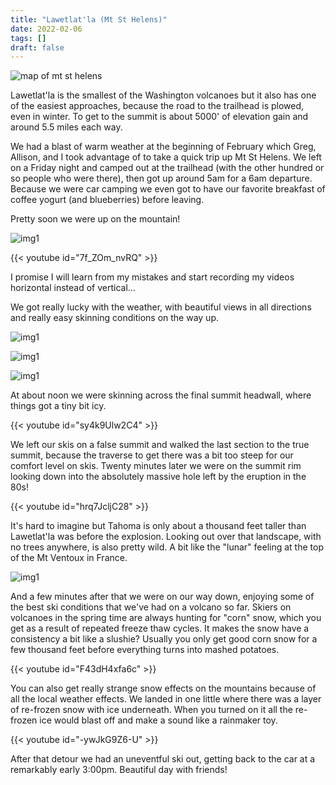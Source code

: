 ```yaml
---
title: "Lawetlat'la (Mt St Helens)"
date: 2022-02-06
tags: []
draft: false
---
```


![map of mt st helens](/blog/public/static/maps/helens.png)

Lawetlat'la is the smallest of the Washington volcanoes but it also has one of the easiest approaches, because the road to the trailhead is plowed, even in winter. To get to the summit is about 5000' of elevation gain and around 5.5 miles each way.

We had a blast of warm weather at the beginning of February which Greg, Allison, and I took advantage of to take a quick trip up Mt St Helens. We left on a Friday night and camped out at the trailhead (with the other hundred or so people who were there), then got up around 5am for a 6am departure. Because we were car camping we even got to have our favorite breakfast of coffee yogurt (and blueberries) before leaving.

Pretty soon we were up on the mountain!

![img1](/blog/public/static/helens/IMG_0090.png)

{{< youtube id="7f_ZOm_nvRQ" >}}

I promise I will learn from my mistakes and start recording my videos horizontal instead of vertical... 

We got really lucky with the weather, with beautiful views in all directions and really easy skinning conditions on the way up.

![img1](/blog/public/static/helens/IMG_0092.png)

![img1](/blog/public/static/helens/IMG_0097.png)

![img1](/blog/public/static/helens/IMG_0098.png)

At about noon we were skinning across the final summit headwall, where things got a tiny bit icy. 

{{< youtube id="sy4k9Ulw2C4" >}}

We left our skis on a false summit and walked the last section to the true summit, because the traverse to get there was a bit too steep for our comfort level on skis. Twenty minutes later we were on the summit rim looking down into the absolutely massive hole left by the eruption in the 80s!

{{< youtube id="hrq7JcljC28" >}}

It's hard to imagine but Tahoma is only about a thousand feet taller than Lawetlat'la was before the explosion. Looking out over that landscape, with no trees anywhere, is also pretty wild. A bit like the "lunar" feeling at the top of the Mt Ventoux in France.

![img1](/blog/public/static/helens/IMG_0103.png)

And a few minutes after that we were on our way down, enjoying some of the best ski conditions that we've had on a volcano so far. Skiers on volcanoes in the spring time are always hunting for "corn" snow, which you get as a result of repeated freeze thaw cycles. It makes the snow have a consistency a bit like a slushie? Usually you only get good corn snow for a few thousand feet before everything turns into mashed potatoes. 

{{< youtube id="F43dH4xfa6c" >}}

You can also get really strange snow effects on the mountains because of all the local weather effects. We landed in one little where there was a layer of re-frozen snow with ice underneath. When you turned on it all the re-frozen ice would blast off and make a sound like a rainmaker toy. 

{{< youtube id="-ywJkG9Z6-U" >}}

After that detour we had an uneventful ski out, getting back to the car at a remarkably early 3:00pm. Beautiful day with friends!